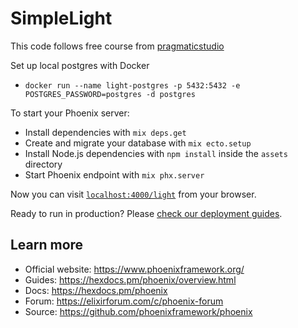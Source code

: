 # SimpleLight

This code follows free course from [pragmaticstudio](https://pragmaticstudio.com/tutorials/getting-started-with-phoenix-liveview)

Set up local postgres with Docker

 * `docker run --name light-postgres -p 5432:5432 -e POSTGRES_PASSWORD=postgres -d postgres`

To start your Phoenix server:

  * Install dependencies with `mix deps.get`
  * Create and migrate your database with `mix ecto.setup`
  * Install Node.js dependencies with `npm install` inside the `assets` directory
  * Start Phoenix endpoint with `mix phx.server`

Now you can visit [`localhost:4000/light`](http://localhost:4000/light) from your browser.

Ready to run in production? Please [check our deployment guides](https://hexdocs.pm/phoenix/deployment.html).

## Learn more

  * Official website: https://www.phoenixframework.org/
  * Guides: https://hexdocs.pm/phoenix/overview.html
  * Docs: https://hexdocs.pm/phoenix
  * Forum: https://elixirforum.com/c/phoenix-forum
  * Source: https://github.com/phoenixframework/phoenix
